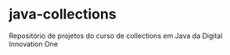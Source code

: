 # java-collections
Repositório de projetos do curso de collections em Java da Digital Innovation One
